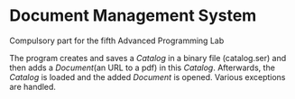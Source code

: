 # **Document Management System**
Compulsory part for the fifth Advanced Programming Lab

The program creates and saves a *Catalog* in a binary file (catalog.ser) and then adds a *Document*(an URL to a pdf) in this *Catalog*. Afterwards, the *Catalog* is loaded and the added *Document* is opened. Various exceptions are handled.